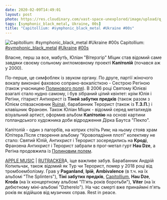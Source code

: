```yaml
---
date: 2020-02-09T14:49:01
layout: post
photo: https://res.cloudinary.com/vast-space-unexplored/image/upload/q_auto,dpr_auto,w_auto/photos/photo_880_09-02-2020_14-01-47.jpg
tags: [symphonic_black_metal, Ukraine, 00s]
title: "Capitollium: #symphonic_black_metal #Ukraine #00s"
---
```

![Capitollium: #symphonic_black_metal #Ukraine #00s](https://res.cloudinary.com/vast-space-unexplored/image/upload/q_auto,dpr_auto,w_auto/photos/photo_880_09-02-2020_14-01-47.jpg)
Capitollium: [#symphonic_black_metal](/tags/#symphonic_black_metal) [#Ukraine](/tags/#Ukraine) [#00s](/tags/#00s)

Власне, перш за все, мабутЬ, Юліан &quot;Вітерзгір&quot; Міцик став відомий саме завдяки своєму сольному англомовному проекті **Капітолій** (почався аж у 2000).

По-перше, це симфоблек із звуком органу. По друге, партії жіночого вокалу виконані фаховою сопрано-вокалісткою - Сестрою Регіною (також учасницею [Полинового поля](/2020-02-06-polinovye-polye--gothic-doom-metal-gothic-metal-ukrainian)). В 2006 році Святому Юлієві взагалі стало нудно самому, і був зібраний цілий квінтет: крім Юлія і Регіни, гітарист Антихрист із **Тіней забутих предків** (також разом з Юлієм співзасновник [Ruina](/2020-01-30-ruina--pagan-black-metal-ukraine-ukrainian--00s)), барабанник Терорист (також із **Т.З.П.**) і клавішник Франзен. Також Юліан Міцик - відомий серед металхедів візуальний артист, оформив альбом **Капітолію** на основі картини голландського художника доби відродження Дірка Баутса &quot;Пекло&quot;.

Капітолій - один з пагорбів, на котрих стоїть Рим; на ньому стояв храм Юпітера.Після створення альбому &quot;Кровопадіння плоті&quot; колективу не стало: Святий Юлій, Антихрист і Терорист зосередились на **Кроді**, Франзена Антихрист і Терорист забрали в прог-метал гурт **Hau Dze**, а Регіна продовжила із [Полиновим полем](/2020-02-06-polinovye-polye--gothic-doom-metal-gothic-metal-ukrainian).

[APPLE MUSIC](https://music.apple.com/ru/album/bloodfall-of-flesh/273923594) \| [RUTRACKER](https://rutracker.org/forum/viewtopic.php?t=4344850)А, іще важливе забув. Барабанник Андрій Копильчак, також відомий як Тур чи Терорист, помер у 2018 році від тромбоемболізму. Грав у **Paganland**, **Ірій**, **Ambivalence** (в т.ч. на їх альбомі &quot;The Splinters&quot;), **Тіні забутих предків**, [Capitollium](https://t.me/vast_space_unexplored/3381), **Hau Dze**, **Kroda** (на їх концертному альбомі &quot;П&#39;ять років боротьби&quot;), **Viter** (на їх дебютному міні-альбомі &quot;Dzherelo&quot;). На час смерті вже принаймні п&#39;ять років як відійшов від музичних справ. Rest in peace.